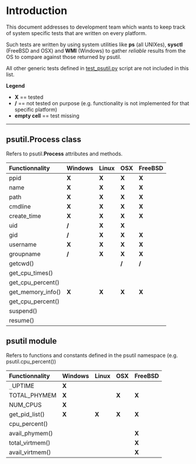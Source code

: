 # Introduction #

This document addresses to development team which wants to keep track of system specific tests that are written on every platform.

Such tests are written by using system utilities like **ps** (all UNIXes), **sysctl** (FreeBSD and OSX) and **WMI** (Windows) to gather _reliable_ results from the OS to compare against those returned by psutil.

All other generic tests defined in [test\_psutil.py](http://code.google.com/p/psutil/source/browse/trunk/test/test_psutil.py) script are not included in this list.

**Legend**

  * **X** == tested
  * **/** == not tested on purpose (e.g. functionality is not implemented for that specific platform)
  * **empty cell** == test missing


---


## psutil.Process class ##

Refers to psutil.**Process** attributes and methods.

| **Functionnality** | **Windows** | **Linux** | **OSX** | **FreeBSD** |
|:-------------------|:------------|:----------|:--------|:------------|
| ppid               | **X**       | **X**     | **X**   | **X**       |
| name               | **X**       | **X**     | **X**   | **X**       |
| path               | **X**       | **X**     | **X**   | **X**       |
| cmdline            | **X**       | **X**     | **X**   | **X**       |
| create\_time       | **X**       | **X**     | **X**   | **X**       |
| uid                | **/**       | **X**     | **X**   |             |
| gid                | **/**       | **X**     | **X**   | **X**       |
| username           | **X**       | **X**     | **X**   | **X**       |
| groupname          | **/**       | **X**     | **X**   | **X**       |
| getcwd()           |             |           | **/**   | **/**       |
| get\_cpu\_times()  |             |           |         |             |
| get\_cpu\_percent()|             |           |         |             |
| get\_memory\_info()| **X**       | **X**     | **X**   | **X**       |
| get\_cpu\_percent()|             |           |         |             |
| suspend()          |             |           |         |             |
| resume()           |             |           |         |             |

## psutil module ##

Refers to functions and constants defined in the psutil namespace (e.g. psutil.cpu\_percent())

| **Functionnality** | **Windows** | **Linux** | **OSX** | **FreeBSD** |
|:-------------------|:------------|:----------|:--------|:------------|
| `_`UPTIME          | **X**       |           |         |             |
| TOTAL\_PHYMEM      | **X**       |           | **X**   | **X**       |
| NUM\_CPUS          | **X**       |           |         |             |
| get\_pid\_list()   | **X**       | **X**     | **X**   | **X**       |
| cpu\_percent()     |             |           |         |             |
| avail\_phymem()    |             |           |         | **X**       |
| total\_virtmem()   |             |           |         | **X**       |
| avail\_virtmem()   |             |           |         | **X**       |